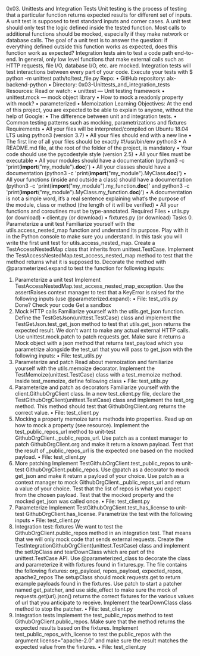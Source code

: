 0x03. Unittests and Integration Tests
Unit testing is the process of testing that a particular function returns expected results for different set of inputs. A unit test is supposed to test standard inputs and corner cases. A unit test should only test the logic defined inside the tested function. Most calls to additional functions should be mocked, especially if they make network or database calls.
The goal of a unit test is to answer the question: if everything defined outside this function works as expected, does this function work as expected?
Integration tests aim to test a code path end-to-end. In general, only low level functions that make external calls such as HTTP requests, file I/O, database I/O, etc. are mocked.
Integration tests will test interactions between every part of your code.
Execute your tests with
$ python -m unittest path/to/test_file.py
Repo:
•	GitHub repository: alx-backend-python
•	Directory: 0x03-Unittests_and_integration_tests
Resources: Read or watch:
•	unittest — Unit testing framework
•	unittest.mock — mock object library
•	How to mock a readonly property with mock?
•	parameterized
•	Memoization
Learning Objectives: At the end of this project, you are expected to be able to explain to anyone, without the help of Google:
•	The difference between unit and integration tests.
•	Common testing patterns such as mocking, parametrizations and fixtures
Requirements
•	All your files will be interpreted/compiled on Ubuntu 18.04 LTS using python3 (version 3.7)
•	All your files should end with a new line
•	The first line of all your files should be exactly #!/usr/bin/env python3
•	A README.md file, at the root of the folder of the project, is mandatory
•	Your code should use the pycodestyle style (version 2.5)
•	All your files must be executable
•	All your modules should have a documentation (python3 -c 'print(__import__("my_module").__doc__)')
•	All your classes should have a documentation (python3 -c 'print(__import__("my_module").MyClass.__doc__)')
•	All your functions (inside and outside a class) should have a documentation (python3 -c 'print(__import__("my_module").my_function.__doc__)' and python3 -c 'print(__import__("my_module").MyClass.my_function.__doc__)')
•	A documentation is not a simple word, it’s a real sentence explaining what’s the purpose of the module, class or method (the length of it will be verified)
•	All your functions and coroutines must be type-annotated.
Required Files
•	utils.py (or download)
•	client.py (or download)
•	fixtures.py (or download)
Tasks
0. Parameterize a unit test
    Familiarize yourself with the utils.access_nested_map function and understand its purpose. Play with it in the Python console to make sure you understand.
    In this task you will write the first unit test for utils.access_nested_map.
    Create a TestAccessNestedMap class that inherits from unittest.TestCase.
    Implement the TestAccessNestedMap.test_access_nested_map method to test that the method returns what it is supposed to.
    Decorate the method with @parameterized.expand to test the function for following inputs:
1. Parameterize a unit test
    Implement TestAccessNestedMap.test_access_nested_map_exception. Use the assertRaises context manager to test that a KeyError is raised for the following inputs (use @parameterized.expand):
    •	File: test_utils.py
    Done? Check your code Get a sandbox
2. Mock HTTP calls
    Familiarize yourself with the utils.get_json function.
    Define the TestGetJson(unittest.TestCase) class and implement the TestGetJson.test_get_json method to test that utils.get_json returns the expected result.
    We don’t want to make any actual external HTTP calls. Use unittest.mock.patch to patch requests.get. Make sure it returns a Mock object with a json method that returns test_payload which you parametrize alongside the test_url that you will pass to get_json with the following inputs:
    •	File: test_utils.py
3. Parameterize and patch
    Read about memoization and familiarize yourself with the utils.memoize decorator.
    Implement the TestMemoize(unittest.TestCase) class with a test_memoize method.
    Inside test_memoize, define following class
    •	File: test_utils.py
4. Parameterize and patch as decorators
    Familiarize yourself with the client.GithubOrgClient class.
    In a new test_client.py file, declare the TestGithubOrgClient(unittest.TestCase) class and implement the test_org method.
    This method should test that GithubOrgClient.org returns the correct value.
    •	File: test_client.py
5. Mocking a property
    memoize turns methods into properties. Read up on how to mock a property (see resource).
    Implement the test_public_repos_url method to unit-test GithubOrgClient._public_repos_url.
    Use patch as a context manager to patch GithubOrgClient.org and make it return a known payload.
    Test that the result of _public_repos_url is the expected one based on the mocked payload.
    •	File: test_client.py
6. More patching
    Implement TestGithubOrgClient.test_public_repos to unit-test GithubOrgClient.public_repos.
    Use @patch as a decorator to mock get_json and make it return a payload of your choice.
    Use patch as a context manager to mock GithubOrgClient._public_repos_url and return a value of your choice.
    Test that the list of repos is what you expect from the chosen payload.
    Test that the mocked property and the mocked get_json was called once.
    •	File: test_client.py
7. Parameterize
    Implement TestGithubOrgClient.test_has_license to unit-test GithubOrgClient.has_license.
    Parametrize the test with the following inputs
    •	File: test_client.py
8. Integration test: fixtures
    We want to test the GithubOrgClient.public_repos method in an integration test. That means that we will only mock code that sends external requests.
    Create the TestIntegrationGithubOrgClient(unittest.TestCase) class and implement the setUpClass and tearDownClass which are part of the unittest.TestCase API.
    Use @parameterized_class to decorate the class and parameterize it with fixtures found in fixtures.py. The file contains the following fixtures:
    org_payload, repos_payload, expected_repos, apache2_repos
    The setupClass should mock requests.get to return example payloads found in the fixtures.
    Use patch to start a patcher named get_patcher, and use side_effect to make sure the mock of requests.get(url).json() returns the correct fixtures for the various values of url that you anticipate to receive.
    Implement the tearDownClass class method to stop the patcher.
    •	File: test_client.py
9. Integration tests
    Implement the test_public_repos method to test GithubOrgClient.public_repos.
    Make sure that the method returns the expected results based on the fixtures.
    Implement test_public_repos_with_license to test the public_repos with the argument license="apache-2.0" and make sure the result matches the expected value from the fixtures.
    •	File: test_client.py
